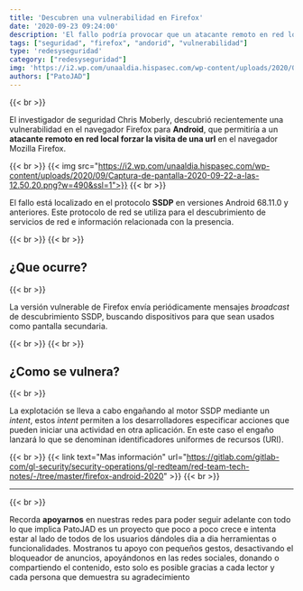 ```yaml
---
title: 'Descubren una vulnerabilidad en Firefox'
date: '2020-09-23 09:24:00'
description: 'El fallo podría provocar que un atacante remoto en red local forzara la visita de una url.'
tags: ["seguridad", "firefox", "andorid", "vulnerabilidad"]
type: 'redesyseguridad'
category: ["redesyseguridad"]
img: 'https://i2.wp.com/unaaldia.hispasec.com/wp-content/uploads/2020/09/Captura-de-pantalla-2020-09-22-a-las-12.50.20.png?w=490&ssl=1'
authors: ["PatoJAD"]
---
```


{{< br >}}

El investigador de seguridad Chris Moberly, descubrió recientemente una vulnerabilidad en el navegador Firefox para **Android**, que permitiría a un **atacante remoto en red local forzar la visita de una url** en el navegador Mozilla Firefox.

{{< br >}}
{{< img src="https://i2.wp.com/unaaldia.hispasec.com/wp-content/uploads/2020/09/Captura-de-pantalla-2020-09-22-a-las-12.50.20.png?w=490&ssl=1">}}
{{< br >}}

El fallo está localizado en el protocolo **SSDP** en versiones Android 68.11.0 y anteriores. Este protocolo de red se utiliza para el descubrimiento de servicios de red e información relacionada con la presencia.

{{< br >}}
{{< br >}}

## ¿Que ocurre?

{{< br >}}

La versión vulnerable de Firefox envía periódicamente mensajes *broadcast* de descubrimiento SSDP, buscando dispositivos para que sean usados como pantalla secundaria.

{{< br >}}
{{< br >}}

## ¿Como se vulnera?

{{< br >}}

La explotación se lleva a cabo engañando al motor SSDP mediante un *intent*, estos *intent* permiten a los desarrolladores especificar acciones que pueden iniciar una actividad en otra aplicación. En este caso el engaño lanzará lo que se denominan identificadores uniformes de recursos (URI).

{{< br >}}
{{< link text="Mas información" url="https://gitlab.com/gitlab-com/gl-security/security-operations/gl-redteam/red-team-tech-notes/-/tree/master/firefox-android-2020" >}}
{{< br >}}

---

{{< br >}}

Recorda **apoyarnos** en nuestras redes para poder seguir adelante con todo lo que implica PatoJAD es un proyecto que poco a poco crece e intenta estar al lado de todos de los usuarios dándoles dia a dia herramientas o funcionalidades. Mostranos tu apoyo con pequeños gestos, desactivando el bloqueador de anuncios, apoyándonos en las redes sociales, donando o compartiendo el contenido, esto solo es posible gracias a cada lector y cada persona que demuestra su agradecimiento

